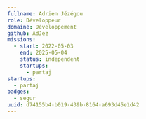 ```yaml
---
fullname: Adrien Jézégou
role: Développeur
domaine: Développement
github: AdJez
missions:
  - start: 2022-05-03
    end: 2025-05-04
    status: independent
    startups:
      - partaj
startups:
  - partaj
badges:
  - segur
uuid: d74155b4-b019-439b-8164-a693d45e1d42
---
```

